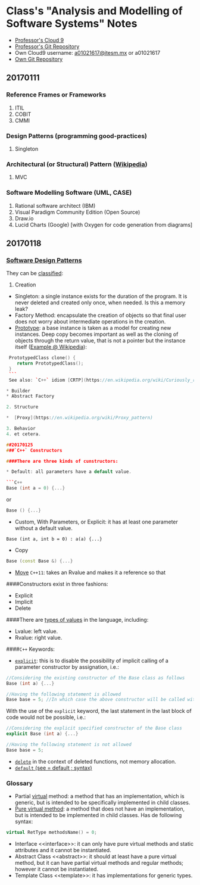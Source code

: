 # Class's "Analysis and Modelling of Software Systems" Notes
* [Professor's Cloud 9](https://ide.c9.io/ariellucien/fp2016)
* [Professor's Git Repository](https://github.com/ariellucien/AyMSS17_1)
* Own Cloud9 username: a01021617@itesm.mx or a01021617
* [Own Git Repository](https://github.com/jginsburgn/AnalysisAndModellingOfSoftwareSystems)

## 20170111
### Reference Frames or Frameworks
1. ITIL
2. COBIT
3. CMMI

### Design Patterns (programming good-practices)
1. Singleton

### Architectural (or Structural) Pattern ([Wikipedia](https://en.wikipedia.org/wiki/Architectural_pattern))
1. MVC

### Software Modelling Software (UML, CASE)
1. Rational software architect (IBM)
2. Visual Paradigm Community Edition (Open Source)
3. Draw.io
4. Lucid Charts (Google) [with Oxygen for code generation from diagrams]

## 20170118
### [Software Design Patterns](https://en.wikipedia.org/wiki/Software_design_pattern)
They can be [classified](https://en.wikipedia.org/wiki/Software_design_pattern#Classification_and_list):

1. Creation

  * Singleton: a single instance exists for the duration of the program. It is never deleted and created only once, when needed. Is this a memory leak?
  * Factory Method: encapsulate the creation of objects so that final user does not worry about intermediate operations in the creation.
  * [Prototype](https://en.wikipedia.org/wiki/Prototype_pattern): a base instance is taken as a model for creating new instances. Deep copy becomes important as well as the cloning of objects through the return value, that is not a pointer but the instance itself ([Example @ Wikipedia](https://en.wikipedia.org/wiki/Return_value_optimization#Summary)):

  
   ```c++
	PrototypedClass clone() {
	   return PrototypedClass();
	}
	```
	See also: `C++` idiom [CRTP](https://en.wikipedia.org/wiki/Curiously_recurring_template_pattern) or Curiously Recurring Template Pattern.

  * Builder
  * Abstract Factory

2. Structure

  *  [Proxy](https://en.wikipedia.org/wiki/Proxy_pattern)

3. Behavior
4. et cetera.

##20170125
###`C++` Constructors

####There are three kinds of cunstructors:

* Default: all parameters have a default value.

```C++
Base (int a = 0) {...}
```
or
```C++
Base () {...}
```

* Custom, With Parameters, or Explicit: it has at least one parameter without a default value.

```C+
Base (int a, int b = 0) : a(a) {...}
```

* Copy

```C++
Base (const Base &) {...}
```

* [Move](http://en.cppreference.com/w/cpp/language/move_constructor) `C++11`: takes an Rvalue and makes it a reference so that 

####Constructors exist in three fashions:

* Explicit
* Implicit
* Delete

####There are [types of values](http://en.cppreference.com/w/cpp/language/value_category) in the language, including:

* Lvalue: left value.
* Rvalue: right value.

####`C++` Keywords:
* [`explicit`](http://en.cppreference.com/w/cpp/language/explicit): this is to disable the possibility of implicit calling of a parameter constructor by assignation, i.e.:

```C++
//Considering the existing constructor of the Base class as follows
Base (int a) {...}

//Having the following statement is allowed
Base base = 5; //In which case the above constructor will be called with a = 5
```

With the use of the `explicit` keyword, the last statement in the last block of code would not be possible, i.e.:

```C++
//Considering the explicit specified constructor of the Base class
explicit Base (int a) {...}

//Having the following statement is not allowed
Base base = 5;
```
* [`delete`](http://en.cppreference.com/w/cpp/language/function#Deleted_functions) in the context of deleted functions, not memory allocation.
* [`default` (see = default ; syntax)](http://en.cppreference.com/w/cpp/language/function#Function_definition)

### Glossary
* Partial [virtual](http://en.cppreference.com/w/cpp/language/virtual) method: a method that has an implementation, which is generic, but is intended to be specifically implemented in child classes.
* [Pure virtual method](http://en.cppreference.com/w/cpp/language/abstract_class): a method that does not have an implementation, but is intended to be implemented in child classes. Has de following syntax:

```C++
virtual RetType methodsName() = 0;
```
* Interface \<\<interface>>: it can only have pure virtual methods and static attributes and it cannot be instantiated.
* Abstract Class \<\<abstract>>: it should at least have a pure virtual method, but it can have partial virtual methods and regular methods; however it cannot be instantiated.
* Template Class \<\<template>>: it has implementations for generic types.
